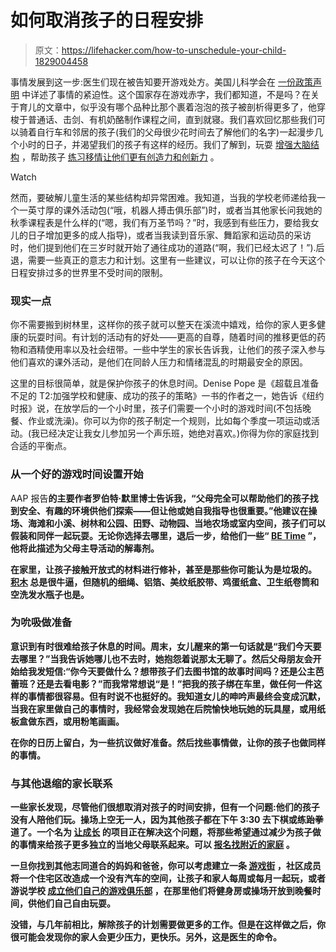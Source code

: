 # 如何取消孩子的日程安排

> 原文：<https://lifehacker.com/how-to-unschedule-your-child-1829004458>

事情发展到这一步:医生们现在被告知要开游戏处方。美国儿科学会在 [一份政策声明](http://pediatrics.aappublications.org/content/early/2018/08/16/peds.2018-2058) 中详述了事情的紧迫性。这个国家存在游戏赤字，我们都知道，不是吗？在关于育儿的文章中，似乎没有哪个品种比那个裹着泡泡的孩子被剖析得更多了，他穿梭于普通话、击剑、有机奶酪制作课程之间，直到就寝。我们喜欢回忆那些我们可以骑着自行车和邻居的孩子(我们的父母很少花时间去了解他们的名字)一起漫步几个小时的日子，并渴望我们的孩子有这样的经历。我们了解到，玩耍 [增强大脑结构](http://pediatrics.aappublications.org/content/early/2018/08/16/peds.2018-2058) ，帮助孩子 [练习移情](https://www.mother.ly/child/how-children-thrive-when-we-give-them-unscheduled-free-time)[让他们更有创造力和创新力](https://www.mirror.co.uk/news/uk-news/lack-unscheduled-play-time-kids-12935996) 。

Watch

然而，要破解儿童生活的某些结构却异常困难。我知道，当我的学校老师递给我一个一英寸厚的课外活动包(“哦，机器人搏击俱乐部”)时，或者当其他家长问我她的秋季课程表是什么样的(“嗯，我们有万圣节吗？”时，我感到有些压力，要给我女儿的日子增加更多的成人指导)，或者当我读到音乐家、舞蹈家和运动员的采访时，他们提到他们在三岁时就开始了通往成功的道路(“啊，我们已经太迟了！”).后退，需要一些真正的意志力和计划。这里有一些建议，可以让你的孩子在今天这个日程安排过多的世界里不受时间的限制。

### 现实一点

你不需要搬到树林里，这样你的孩子就可以整天在溪流中嬉戏，给你的家人更多健康的玩耍时间。有计划的活动有的好处——更高的自尊，随着时间的推移更低的药物和酒精使用率以及社会纽带。一些中学生的家长告诉我，让他们的孩子深入参与他们喜欢的课外活动，是他们在同龄人压力和情绪混乱的时期最安全的原因。

这里的目标很简单，就是保护你孩子的休息时间。Denise Pope 是《超载且准备不足的 T2:加强学校和健康、成功的孩子的策略》一书的作者之一，她告诉《纽约时报》说，在放学后的一个小时里，孩子们需要一个小时的游戏时间(不包括晚餐、作业或洗澡)。你可以为你的孩子制定一个规则，比如每个季度一项运动或活动。(我已经决定让我女儿参加另一个声乐班，她绝对喜欢。)你得为你的家庭找到合适的平衡点。

### 从一个好的游戏时间设置开始

AAP 报告[](http://pediatrics.aappublications.org/content/131/1/183)**的主要作者罗伯特·默里博士告诉我，“父母完全可以帮助他们的孩子找到安全、有趣的环境供他们探索——但让他或她自我指导也很重要。”他建议在操场、海滩和小溪、树林和公园、田野、动物园、当地农场或室内空间，孩子们可以假装和同伴一起玩耍。无论你选择去哪里，退后一步，给他们一些“ [BE Time](https://na01.safelinks.protection.outlook.com/?url=https%3A%2F%2Fgogosqz.co%2Fwgyn&data=02%7C01%7CElizabeth.Lewis%40edelman.com%7C0c7d837d3f3c4221e24208d6143d82dc%7Cb824bfb3918e43c2bb1cdcc1ba40a82b%7C0%7C0%7C636718651763415722&sdata=oobMRlj2bsYTxvHZMpKuMyCtv6Ky4ddHOGFhgSOpNrI%3D&reserved=0) ”，他将此描述为父母主导活动的解毒剂。**

**在家里，让孩子接触开放式的材料进行修补，甚至是那些你可能认为是垃圾的。 [积木](https://offspring.lifehacker.com/the-best-building-toys-for-kids-according-to-an-archit-1826969269) 总是很牛逼，但随机的细绳、铝箔、美纹纸胶带、鸡蛋纸盒、卫生纸卷筒和空洗发水瓶子也是。**

### **为吮吸做准备**

**意识到有时很难给孩子休息的时间。周末，女儿醒来的第一句话就是“我们今天要去哪里？”当我告诉她哪儿也不去时，她抱怨着说那太无聊了。然后父母朋友会开始给我发短信:“你今天要做什么？想带孩子们去图书馆的故事时间吗？还是公主芭蕾班？还是去看电影？”而我常常想说“是！”把我的孩子绑在车里，做任何一件这样的事情都很容易。但有时说不也挺好的。我知道女儿的呻吟声最终会变成沉默，当我在家里做自己的事情时，我经常会发现她在后院愉快地玩她的玩具屋，或用纸板盒做东西，或用粉笔画画。**

**在你的日历上留白，为一些抗议做好准备。然后找些事情做，让你的孩子也做同样的事情。**

### **与其他退缩的家长联系**

**一些家长发现，尽管他们很想取消对孩子的时间安排，但有一个问题:他们的孩子没有人陪他们玩。操场上空无一人，因为其他孩子都在下午 3:30 去下棋或练跆拳道了。一个名为 [让成长](https://letgrow.org/) 的项目正在解决这个问题，将那些希望通过减少为孩子做的事情来给孩子更多独立的当地父母联系起来。可以 [报名找附近的家庭](https://letgrow.org/friend-finder/) 。**

**一旦你找到其他志同道合的妈妈和爸爸，你可以考虑建立一条 [游戏街](https://groundplaysf.org/projects/play-streets/) ，社区成员将一个住宅区改造成一个没有汽车的空间，让孩子和家人每周或每月一起玩，或者游说学校 [成立他们自己的游戏俱乐部](https://letgrow.org/program/after-school-free-play/) ，在那里他们将健身房或操场开放到晚餐时间，供他们自己自由玩耍。**

**没错，与几年前相比，解除孩子的计划需要做更多的工作。但是在这样做之后，你很可能会发现你的家人会更少压力，更快乐。另外，这是医生的命令。**